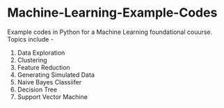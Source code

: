 # Machine-Learning-Example-Codes
Example codes in Python for a Machine Learning foundational couurse. Topics include -
1. Data Exploration
2. Clustering
3. Feature Reduction
4. Generating Simulated Data
5. Naive Bayes Classiifer
6. Decision Tree
7. Support Vector Machine
